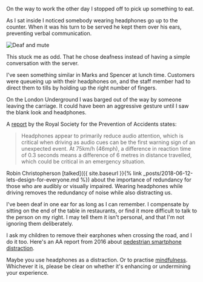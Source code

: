 On the way to work the other day I stopped off to pick up something to eat.

As I sat inside I noticed somebody wearing headphones go up to the counter. When it was his turn to be served he kept them over his ears, preventing verbal communication.

![Deaf and mute]({{site.url}}/assets/headphones.png)

This stuck me as odd. That he chose deafness instead of having a simple conversation with the server.

I've seen something similar in Marks and Spencer at lunch time. Customers were queueing up with their headphones on, and the staff member had to direct them to tills by holding up the right number of fingers.

On the London Underground I was barged out of the way by someone leaving the carriage. It could have been an aggressive gesture until I saw the blank look and headphones.

A [report](https://www.rospa.com/rospaweb/docs/advice-services/road-safety/drivers/headphones-as-a-driver-distraction.pdf) by the Royal Society for the Prevention of Accidents states:
> Headphones appear to primarily reduce audio attention, which is critical when driving as audio
cues can be the first warning sign of an unexpected event. At 75km/h (46mph), a difference in reaction time of
0.3 seconds means a difference of 6 metres in distance travelled, which could be critical in an emergency
situation. 

Robin Christopherson [talked]({{ site.baseurl }}{% link _posts/2018-06-12-lets-design-for-everyone.md %}) about the importance of redundancy for those who are audibly or visually impaired. Wearing headphones while driving removes the redundancy of noise while also distracting us.

I've been deaf in one ear for as long as I can remember. I compensate by sitting on the end of the table in restaurants, or find it more difficult to talk to the person on my right. I may tell them it isn't personal, and that I'm not ignoring them deliberately.

I ask my children to remove their earphones when crossing the road, and I do it too. Here's an AA report from 2016 about [pedestrian smartphone distraction](https://www.theaa.com/newsroom/aa-news-2016/pedestrian-smart-phone-distraction.html).

Maybe you use headphones as a distraction. Or to practise [mindfulness](https://www.nytimes.com/2015/12/24/fashion/headphones-now-playing-nothing.html). Whichever it is, please be clear on whether it's enhancing or undermining your experience.
